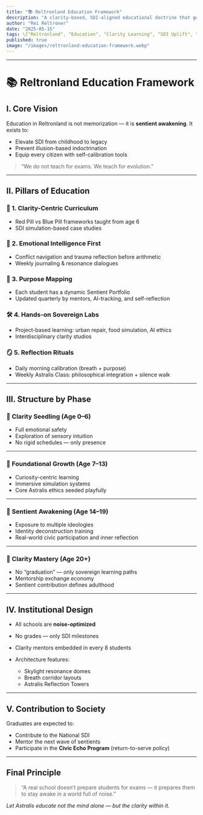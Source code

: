 ```yaml
---
title: "📚 Reltronland Education Framework"
description: "A clarity-based, SDI-aligned educational doctrine that governs the entire learning ecosystem in Reltronland — from early childhood to advanced civic integration."
author: "Rei Reltroner"
date: "2025-05-15"
tags: \["Reltronland", "Education", "Clarity Learning", "SDI Uplift", "Red Pill Curriculum"]
published: true
image: "/images/reltronland-education-framework.webp"
---
```


---

# 📚 Reltronland Education Framework

## I. Core Vision

Education in Reltronland is not memorization — it is **sentient awakening**.
It exists to:

* Elevate SDI from childhood to legacy
* Prevent illusion-based indoctrination
* Equip every citizen with self-calibration tools

> “We do not teach for exams. We teach for evolution.”

---

## II. Pillars of Education

### 🔺 1. **Clarity-Centric Curriculum**

* Red Pill vs Blue Pill frameworks taught from age 6
* SDI simulation-based case studies

### 🧠 2. **Emotional Intelligence First**

* Conflict navigation and trauma reflection before arithmetic
* Weekly journaling & resonance dialogues

### 🧬 3. **Purpose Mapping**

* Each student has a dynamic Sentient Portfolio
* Updated quarterly by mentors, AI-tracking, and self-reflection

### 🛠️ 4. **Hands-on Sovereign Labs**

* Project-based learning: urban repair, food simulation, AI ethics
* Interdisciplinary clarity studios

### 🪞 5. **Reflection Rituals**

* Daily morning calibration (breath + purpose)
* Weekly Astralis Class: philosophical integration + silence walk

---

## III. Structure by Phase

### 📘 Clarity Seedling (Age 0–6)  
- Full emotional safety  
- Exploration of sensory intuition  
- No rigid schedules — only presence

---

### 📗 Foundational Growth (Age 7–13)  
- Curiosity-centric learning  
- Immersive simulation systems  
- Core Astralis ethics seeded playfully

---

### 📙 Sentient Awakening (Age 14–19)  
- Exposure to multiple ideologies  
- Identity deconstruction training  
- Real-world civic participation and inner reflection

---

### 📕 Clarity Mastery (Age 20+)  
- No “graduation” — only sovereign learning paths  
- Mentorship exchange economy  
- Sentient contribution defines adulthood

---

## IV. Institutional Design

* All schools are **noise-optimized**
* No grades — only SDI milestones
* Clarity mentors embedded in every 8 students
* Architecture features:

  * Skylight resonance domes
  * Breath corridor layouts
  * Astralis Reflection Towers

---

## V. Contribution to Society

Graduates are expected to:

* Contribute to the National SDI
* Mentor the next wave of sentients
* Participate in the **Civic Echo Program** (return-to-serve policy)

---

## Final Principle

> “A real school doesn’t prepare students for exams — it prepares them to stay awake in a world full of noise.”

*Let Astralis educate not the mind alone — but the clarity within it.*
